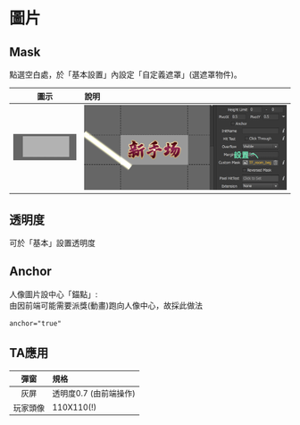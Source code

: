 # 圖片

## Mask

點選空白處，於「基本設置」內設定「自定義遮罩」\(選遮罩物件\)。

| 圖示 | 說明 |
| :---: | :--- |
| ![](.gitbook/assets/oct-25-2019-10-30-13.gif) | ![](.gitbook/assets/screen-shot-2019-10-23-at-13.25.57.png) |

## 透明度

可於「基本」設置透明度

## Anchor

人像圖片設中心「錨點」:  
由因前端可能需要派獎\(動畫\)跑向人像中心，故採此做法

```text
anchor="true"
```

## TA應用

| 彈窗 | 規格 |
| :---: | :--- |
| 灰屏 | 透明度0.7 \(由前端操作\) |
| 玩家頭像 | 110X110\(!\) |

